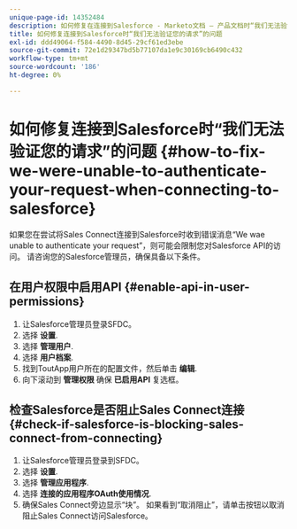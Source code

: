 ```yaml
---
unique-page-id: 14352484
description: 如何修复在连接到Salesforce - Marketo文档 — 产品文档时“我们无法验证您的请求”的问题
title: 如何修复连接到Salesforce时“我们无法验证您的请求”的问题
exl-id: ddd49064-f584-4490-8d45-29cf61ed3ebe
source-git-commit: 72e1d29347bd5b77107da1e9c30169cb6490c432
workflow-type: tm+mt
source-wordcount: '186'
ht-degree: 0%

---
```


# 如何修复连接到Salesforce时“我们无法验证您的请求”的问题 {#how-to-fix-we-were-unable-to-authenticate-your-request-when-connecting-to-salesforce}

如果您在尝试将Sales Connect连接到Salesforce时收到错误消息“We wae unable to authenticate your request”，则可能会限制您对Salesforce API的访问。 请咨询您的Salesforce管理员，确保具备以下条件。

## 在用户权限中启用API {#enable-api-in-user-permissions}

1. 让Salesforce管理员登录SFDC。
1. 选择 **设置**.
1. 选择 **管理用户**.
1. 选择 **用户档案**.
1. 找到ToutApp用户所在的配置文件，然后单击 **编辑**.
1. 向下滚动到 **管理权限** 确保 **已启用API** 复选框。

## 检查Salesforce是否阻止Sales Connect连接 {#check-if-salesforce-is-blocking-sales-connect-from-connecting}

1. 让Salesforce管理员登录到SFDC。
1. 选择 **设置**.
1. 选择 **管理应用程序**.
1. 选择 **连接的应用程序OAuth使用情况**.
1. 确保Sales Connect旁边显示“块”。 如果看到“取消阻止”，请单击按钮以取消阻止Sales Connect访问Salesforce。
